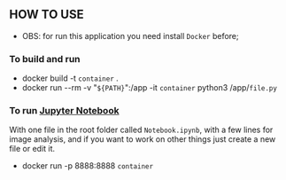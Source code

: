 ## HOW TO USE
* OBS: for run this application you need install `Docker` before;
### To build and run 
* docker build -t `container` .
* docker run --rm -v "`${PATH}`":/app -it `container` python3 /app/`file.py`
### To run [Jupyter Notebook](https://jupyter.org/)
With one file in the root folder called `Notebook.ipynb`, with a few lines for image analysis, and if you want to work on other things just create a new file or edit it.
* docker run -p 8888:8888 `container`